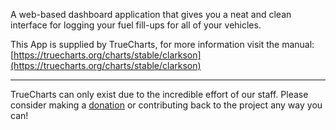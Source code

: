 A web-based dashboard application that gives you a neat and clean interface for logging your fuel fill-ups for all of your vehicles.

This App is supplied by TrueCharts, for more information visit the manual: [https://truecharts.org/charts/stable/clarkson](https://truecharts.org/charts/stable/clarkson)

---

TrueCharts can only exist due to the incredible effort of our staff.
Please consider making a [donation](https://truecharts.org/about/sponsor) or contributing back to the project any way you can!

